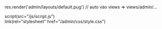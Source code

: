 res.render('admin/layouts/default.pug') // auto vào views => views/admin/...

script(src="/js/script.js")  
link(rel="stylesheet" href="/admin/css/style.css")

<!-- /: đi vào public/js/script.js -->
